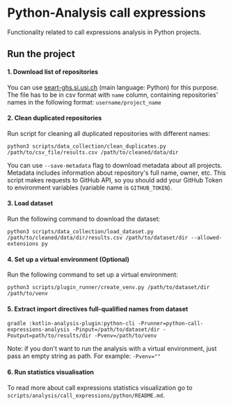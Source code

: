 # Python-Analysis call expressions

Functionality related to call expressions analysis in Python projects.

## Run the project

#### 1. Download list of repositories

You can use [seart-ghs.si.usi.ch]( https://seart-ghs.si.usi.ch/) (main language: Python) for this purpose. The file has
to be in csv format with ```name``` column, containing repositories' names in the following
format: ```username/project_name```

#### 2. Clean duplicated repositories

Run script for cleaning all duplicated repositories with different names:

``` shell script
python3 scripts/data_collection/clean_duplicates.py /path/to/csv_file/results.csv /path/to/cleaned/data/dir
```

You can use ```--save-metadata``` flag to download metadata about all projects. Metadata includes information about
repository's full name, owner, etc. This script makes requests to GitHub API, so you should add your GitHub Token to
environment variables (variable name is ```GITHUB_TOKEN```).

#### 3. Load dataset

Run the following command to download the dataset:

``` 
python3 scripts/data_collection/load_dataset.py /path/to/cleaned/data/dir/results.csv /path/to/dataset/dir --allowed-extensions py
```

#### 4. Set up a virtual environment (Optional)

Run the following command to set up a virtual environment:

``` 
python3 scripts/plugin_runner/create_venv.py /path/to/dataset/dir /path/to/venv
```

#### 5. Extract import directives full-qualified names from dataset

``` 
gradle :kotlin-analysis-plugin:python-cli -Prunner=python-call-expressions-analysis -Pinput=/path/to/dataset/dir -Poutput=path/to/results/dir -Pvenv=/path/to/venv
```

Note: if you don't want to run the analysis with a virtual environment, just pass an empty string as path. For example: `-Pvenv=""`

#### 6. Run statistics visualisation

To read more about call expressions statistics visualization go to `scripts/analysis/call_expressions/python/README.md`.
